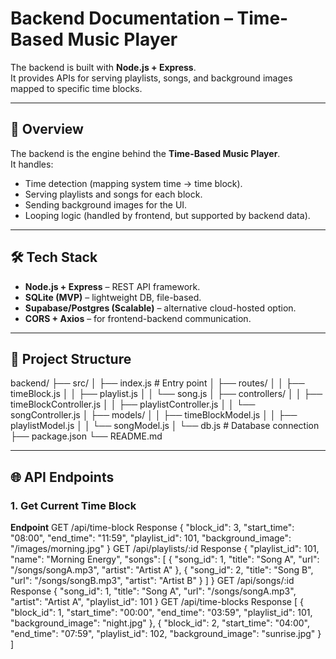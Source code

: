 # Backend Documentation – Time-Based Music Player

The backend is built with **Node.js + Express**.  
It provides APIs for serving playlists, songs, and background images mapped to specific time blocks.

---

## 📌 Overview
The backend is the engine behind the **Time-Based Music Player**.  
It handles:
- Time detection (mapping system time → time block).
- Serving playlists and songs for each block.
- Sending background images for the UI.
- Looping logic (handled by frontend, but supported by backend data).

---

## 🛠 Tech Stack
- **Node.js + Express** – REST API framework.
- **SQLite (MVP)** – lightweight DB, file-based.
- **Supabase/Postgres (Scalable)** – alternative cloud-hosted option.
- **CORS + Axios** – for frontend-backend communication.

---

## 📂 Project Structure
backend/
├── src/
│ ├── index.js # Entry point
│ ├── routes/
│ │ ├── timeBlock.js
│ │ ├── playlist.js
│ │ └── song.js
│ ├── controllers/
│ │ ├── timeBlockController.js
│ │ ├── playlistController.js
│ │ └── songController.js
│ ├── models/
│ │ ├── timeBlockModel.js
│ │ ├── playlistModel.js
│ │ └── songModel.js
│ └── db.js # Database connection
├── package.json
└── README.md


---

## 🌐 API Endpoints

### 1. Get Current Time Block
**Endpoint**
GET /api/time-block
Response
{
  "block_id": 3,
  "start_time": "08:00",
  "end_time": "11:59",
  "playlist_id": 101,
  "background_image": "/images/morning.jpg"
}
GET /api/playlists/:id
Response 
{
  "playlist_id": 101,
  "name": "Morning Energy",
  "songs": [
    { "song_id": 1, "title": "Song A", "url": "/songs/songA.mp3", "artist": "Artist A" },
    { "song_id": 2, "title": "Song B", "url": "/songs/songB.mp3", "artist": "Artist B" }
  ]
}
GET /api/songs/:id
Response
{
  "song_id": 1,
  "title": "Song A",
  "url": "/songs/songA.mp3",
  "artist": "Artist A",
  "playlist_id": 101
}
GET /api/time-blocks
Response
[
  { "block_id": 1, "start_time": "00:00", "end_time": "03:59", "playlist_id": 101, "background_image": "night.jpg" },
  { "block_id": 2, "start_time": "04:00", "end_time": "07:59", "playlist_id": 102, "background_image": "sunrise.jpg" }
]

